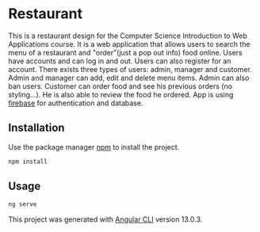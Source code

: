 # Restaurant


This is a restaurant design for the Computer Science Introduction to Web Applications course. It is a web application that allows users to search the menu of a restaurant and "order"(just a pop out info) food online. Users have accounts and can log in and out. Users can also register for an account. There exists three types of users: admin, manager and customer. Admin and manager can add, edit and delete menu items. Admin can also ban users. Customer can order food and see his previous orders (no styling...). He is also able to review the food he ordered. App is using [firebase](https://console.firebase.google.com/)  for authentication and database.


## Installation

Use the package manager [npm](https://www.npmjs.com/) to install the project.

```bash
npm install
```

## Usage

```bash
ng serve
```

This project was generated with [Angular CLI](https://github.com/angular/angular-cli) version 13.0.3.